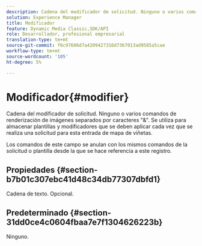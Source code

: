 ```yaml
---
description: Cadena del modificador de solicitud. Ninguno o varios comandos de renderización de imágenes separados por caracteres "&". Se utiliza para almacenar plantillas y modificadores que se deben aplicar cada vez que se realiza una solicitud para esta entrada de mapa de viñetas.
solution: Experience Manager
title: Modificador
feature: Dynamic Media Classic,SDK/API
role: Desarrollador, profesional empresarial
translation-type: tm+mt
source-git-commit: f6c97606d7a4209427316d7367013ad9585a5cae
workflow-type: tm+mt
source-wordcount: '105'
ht-degree: 5%

---
```



# Modificador{#modifier}

Cadena del modificador de solicitud. Ninguno o varios comandos de renderización de imágenes separados por caracteres &quot;&amp;&quot;. Se utiliza para almacenar plantillas y modificadores que se deben aplicar cada vez que se realiza una solicitud para esta entrada de mapa de viñetas.

Los comandos de este campo se anulan con los mismos comandos de la solicitud o plantilla desde la que se hace referencia a este registro.

## Propiedades {#section-b7b01c307ebc41d48c34db77307dbfd1}

Cadena de texto. Opcional.

## Predeterminado {#section-31dd0ce4c0604fbaa7e7f1304626223b}

Ninguno.

